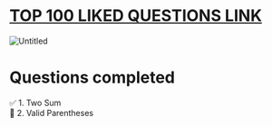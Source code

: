 # [TOP 100 LIKED QUESTIONS LINK](https://leetcode.com/problem-list/79h8rn6/?sorting=W3sic29ydE9yZGVyIjoiQVNDRU5ESU5HIiwib3JkZXJCeSI6IkRJRkZJQ1VMVFkifV0%3D)

![Untitled](https://user-images.githubusercontent.com/72177954/132102265-38932c44-e18f-449d-a3f9-cad7fc396bc0.png)

# Questions completed 

:white_check_mark: 1. Two Sum </br>
:black_square_button: 2. Valid Parentheses
